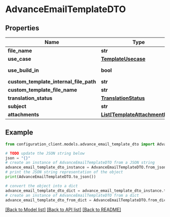 # AdvanceEmailTemplateDTO


## Properties

Name | Type | Description | Notes
------------ | ------------- | ------------- | -------------
**file_name** | **str** |  | [optional] 
**use_case** | [**TemplateUsecase**](TemplateUsecase.md) |  | [optional] 
**use_build_in** | **bool** |  | [optional] [readonly] 
**custom_template_internal_file_path** | **str** |  | [optional] 
**custom_template_file_name** | **str** |  | [optional] 
**translation_status** | [**TranslationStatus**](TranslationStatus.md) |  | [optional] 
**subject** | **str** |  | [optional] 
**attachments** | [**List[TemplateAttachmentDTO]**](TemplateAttachmentDTO.md) |  | [optional] 

## Example

```python
from configuration_client.models.advance_email_template_dto import AdvanceEmailTemplateDTO

# TODO update the JSON string below
json = "{}"
# create an instance of AdvanceEmailTemplateDTO from a JSON string
advance_email_template_dto_instance = AdvanceEmailTemplateDTO.from_json(json)
# print the JSON string representation of the object
print(AdvanceEmailTemplateDTO.to_json())

# convert the object into a dict
advance_email_template_dto_dict = advance_email_template_dto_instance.to_dict()
# create an instance of AdvanceEmailTemplateDTO from a dict
advance_email_template_dto_from_dict = AdvanceEmailTemplateDTO.from_dict(advance_email_template_dto_dict)
```
[[Back to Model list]](../README.md#documentation-for-models) [[Back to API list]](../README.md#documentation-for-api-endpoints) [[Back to README]](../README.md)



